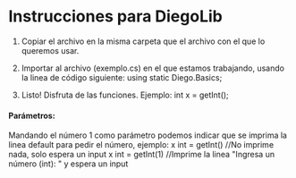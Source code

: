 Instrucciones para DiegoLib
======
1) Copiar el archivo en la misma carpeta que el archivo con el que lo queremos usar.

2) Importar al archivo (exemplo.cs) en el que estamos trabajando, usando la linea de código siguiente:
      using static Diego.Basics;

3) Listo! Disfruta de las funciones. Ejemplo:
      int x = getInt();

#### Parámetros:
Mandando el número 1 como parámetro podemos indicar que se imprima la linea default para pedir el número, ejemplo:
x int = getInt()	//No imprime nada, solo espera un input
x int = getInt(1)	//Imprime la linea "Ingresa un número (int): " y espera un input